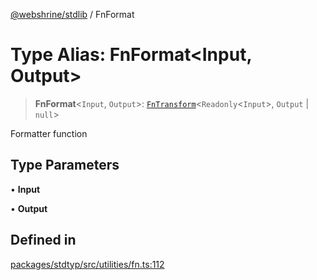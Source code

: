 [@webshrine/stdlib](../globals.md) / FnFormat

# Type Alias: FnFormat\<Input, Output\>

> **FnFormat**\<`Input`, `Output`\>: [`FnTransform`](FnTransform.md)\<`Readonly`\<`Input`\>, `Output` \| `null`\>

Formatter function

## Type Parameters

• **Input**

• **Output**

## Defined in

[packages/stdtyp/src/utilities/fn.ts:112](https://github.com/webshrine/webshrine/blob/8cedc3f2efca3108f17475a5ce8404715d0d24a5/packages/stdtyp/src/utilities/fn.ts#L112)
